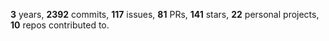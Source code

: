 **3** years, **2392** commits, **117** issues, **81** PRs, **141** stars, **22** personal projects, **10** repos contributed to.
